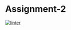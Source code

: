 # Assignment-2
[![linter](https://github.com/<OWNER>/<REPOSITORY>/workflows/linter/badge.svg)](https://github.com/marketplace/actions/super-linter)
